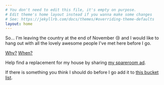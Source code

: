 ```yaml
---
# You don't need to edit this file, it's empty on purpose.
# Edit theme's home layout instead if you wanna make some changes
# See: https://jekyllrb.com/docs/themes/#overriding-theme-defaults
layout: home
---
```


So… I'm leaving the country at the end of November 😢 and I would like to hang
out with all the lovely awesome people I've met here before I go.

<div class="questions">
  <a href="/why">Why?</a>
  <a href="/when">When?</a>
</div>

Help find a replacement for my house by sharing [my spareroom ad][room].

If there is something you think I should do before I go add it to [this bucket list][bucketlist].

[bucketlist]: https://goo.gl/forms/ofpIHGRXkorHRl8A2
[room]: https://www.spareroom.co.uk/3448275
